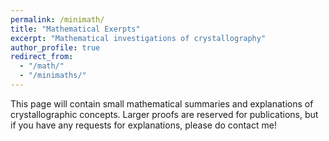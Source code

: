 ```yaml
---
permalink: /minimath/
title: "Mathematical Exerpts"
excerpt: "Mathematical investigations of crystallography"
author_profile: true
redirect_from: 
  - "/math/"
  - "/minimaths/"
---
```


This page will contain small mathematical summaries and explanations of crystallographic concepts. Larger proofs are reserved for publications, but if you have any requests for explanations, please do contact me!

